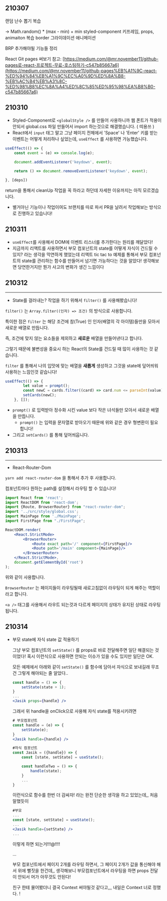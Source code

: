 ## 210307

랜덤 난수 뽑기 복습

→ Math.random() * (max - min) + min
styled-component 키프레임, props, animaiton 복습
border 그라이데이션 애니메이션

BRP 추가해야될 기능들 정리

React Git pages 써보기
참고: [https://medium.com/@mr.november11/github-pages로-react-프로젝트-무료-호스팅하기-c547b85667a6](https://medium.com/@mr.november11/github-pages%EB%A1%9C-react-%ED%94%84%EB%A1%9C%EC%A0%9D%ED%8A%B8-%EB%AC%B4%EB%A3%8C-%ED%98%B8%EC%8A%A4%ED%8C%85%ED%95%98%EA%B8%B0-c547b85667a6)

## 210310

- Styled-Component로 `<globalStyle />` 를 만들어 사용하니까 웹 폰트가 적용이 안되서 global.css 파일 만들어서 import 하는것으로 해결했습니다. ( 띠용쓰 )
- React에서 `input` 태그 말고 그냥 페이지 전체에서 'Space' 나 'Enter' 키를 받는 이벤트는 어떻게 처리하나 싶었는데, `useEffect` 를 사용하면 가능했습니다.

```jsx
useEffect(() => {
	const event = (e) => console.log(e);
	
	document.addEventListener('keydown', event);

	return () => document.removeEventListener('keydown', event);

}, [deps])
```

return을 통해서 cleanUp 작업을 꼭 하라고 하던데 자세한 이유까지는 아직 모르겠습니다.

- 별거아닌 기능이나 작업이여도 브랜치를 따로 파서 PR을 날려서 작업해보는 방식으로 진행하고 있습니다!

## 210311
- `useEffect`를 사용해서 DOM에 이벤트 리스너를 추가한다는 원리를 깨달았다!
- 지금까지 리액트를 사용하면서 부모 컴포넌트의 state를 어떻게 자식이 건드릴 수 있지? 라는 생각을 막연하게 했었는데 리액트 tic tac to 예제를 통해서 부모 컴포넌트의 state를 관리하는 함수를 만들어서 넘기면 가능하다는 것을 알았다! 생각해보면 당연한거지만 뭔가 사고의 변화가 생긴 느낌이다

## 210312

---

- State를 걸러내는? 작업을 하기 위해서 `filter()` 를 사용해봤습니다!

`filter()` 는 `Array.filter((인자) => 조건)` 의 방식으로 사용합니다.

특이한 점은 `filter` 는 해당 조건에 참(True) 인 인자(배열의 각 아이템)들만을 모아서 새로운 배열로 만듭니다.

즉, 조건에 맞지 않는 요소들을 제외하고 **새로운** 배열을 만들어낸다고 합니다.

그렇기 때문에 불변성을 중요시 하는 React의 State를 건드릴 때 많이 사용하는 것 같습니다.

`filter` 를 통해서 나의 입맛에 맞는 배열을 **새롭게** 생성하고 그것을 state에 덮어씌워 사용하는 느낌인것 같습니다!

```jsx
useEffect(() => {
		let value = prompt();
		const newC = cards.filter((card) => card.num <= parseInt(value));
		setCards(newC);
	}, []);
```

- `prompt()` 로 입력받아 정수화 시킨 value 보다 작은 녀석들만 모아서 새로운 배열을 만듭니다.
    - `prompt()` 는 입력을 문자열로 받아오기 때문에 위와 같은 경우 형변환이 필요합니다!
- 그리고 `setCards()` 를 통해 덮어씌웁니다.

## 210313

---

- React-Router-Dom

`yarn add react-router-dom` 을 통해서 추가 후 사용합니다.

컴포넌트마다 원하는 path를 설정해서 라우팅 할 수 있습니다!

```jsx
import React from 'react';
import ReactDOM from 'react-dom';
import {Route, BrowserRouter} from "react-router-dom";
import '../src/style/global.css';
import MainPage from './MainPage';
import FirstPage from "./FirstPage";

ReactDOM.render(
	<React.StrictMode>
		<BrowserRouter>
			<Route exact path='/' component={FirstPage}/>
			<Route path='/main' component={MainPage}/>
		</BrowserRouter>
	</React.StrictMode>,
	document.getElementById('root')
);
```

위와 같이 사용합니다.

`BrowserRouter` 는 페이지들이 라우팅될때 새로고침없이 라우팅이 되게 해주는 역할이라고 합니다.

`<a />` 태그를 사용해서 라우트 되는것과 다르게 페이지의 상태가 유지된 상태로 라우팅됩니다.

## 210314

- 부모 state에 자식 state 값 적용하기

    그냥 부모 컴포넌트의 `setState()` 를 props로 바로 전달해주면 일단 해결되는 것이었다! 혹시 이런식으로 사용하면 안되는 이슈가 있을 수도 있지만 일단은 OK.

    모든 예제에서 아래와 같이 `setState()` 를 함수에 담아서 자식으로 보내길래 무조건 그렇게 해야되는 줄 알았다..

    ```jsx
    const handle = () => {
    	setState(state + 1);
    }
    ...
    <Jasik props={handle} />
    ```

    그래서 위 handle을 onClick으로 사용해 자식 state를 적용시키려면

    ```jsx
    # 부모컴포넌트
    const handle = (e) => {
    	setState(e);
    }
    <Jasik handle={handle} />

    #자식 컴포넌트
    const Jasik = ({handle}) => {
    	const [state, setState] = useState();	

    	const handleTwo = () => {
    		handle(state);
    	}
    	...
    }
    ```

    이런식으로 함수를 한번 더 감싸자! 라는 완전 단순한 생각을 하고 있었는데,, 처음 말했듯이

    ```jsx
    #부모
    ...
    const [state, setState] = useState();
    ...
    <Jasik handle={setState} />
    ...
    ```

    이렇게 하면 되는거!!!@!!!! 

    ... 

    부모 컴포넌트에서 페이지 2개를 라우팅 하면서, 그 페이지 2개가 값을 통신해야 해서 위에 뻘짓을 한건데,, 생각해보니 부모컴포넌트에서 라우팅을 하면 props 전달이 안되서 머가 아무것도 안된다!

    친구 한테 물어봤더니 결국 Context 써야될것 같다고,,, 내일은 Context 너로 정했다. !
